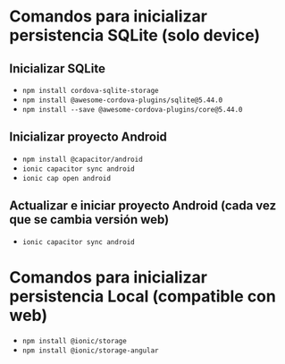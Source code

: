 # Comandos para inicializar persistencia SQLite (solo device)

##  Inicializar SQLite
- `npm install cordova-sqlite-storage`
- `npm install @awesome-cordova-plugins/sqlite@5.44.0`
- `npm install --save @awesome-cordova-plugins/core@5.44.0`

##  Inicializar proyecto Android
- `npm install @capacitor/android`
- `ionic capacitor sync android`
- `ionic cap open android`

##  Actualizar e iniciar proyecto Android (cada vez que se cambia versión web)
- `ionic capacitor sync android`


# Comandos para inicializar persistencia Local (compatible con web)

- `npm install @ionic/storage`
- `npm install @ionic/storage-angular`



